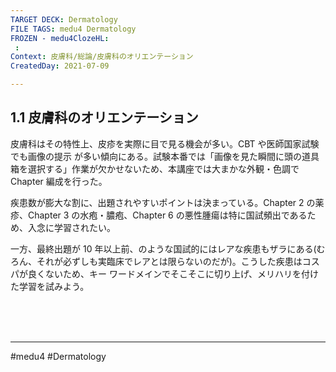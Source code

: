 ```yaml
---
TARGET DECK: Dermatology
FILE TAGS: medu4 Dermatology
FROZEN - medu4ClozeHL:
 : 
Context: 皮膚科/総論/皮膚科のオリエンテーション
CreatedDay: 2021-07-09

---
```


## 1.1 皮膚科のオリエンテーション

皮膚科はその特性上、皮疹を実際に目で見る機会が多い。CBT や医師国家試験でも画像の提示 が多い傾向にある。試験本番では「画像を見た瞬間に頭の道具箱を選択する」作業が欠かせないため、本講座では大まかな外観・色調で Chapter 編成を行った。

疾患数が膨大な割に、出題されやすいポイントは決まっている。Chapter 2 の薬疹、Chapter 3 の水疱・膿疱、Chapter 6 の悪性腫瘍は特に国試頻出であるため、入念に学習されたい。

一方、最終出題が 10 年以上前、のような国試的にはレアな疾患もザラにある(むろん、それが必ずしも実臨床でレアとは限らないのだが)。こうした疾患はコスパが良くないため、キー ワードメインでそこそこに切り上げ、メリハリを付けた学習を試みよう。
    



<br><br><br>

---
#medu4 #Dermatology  
